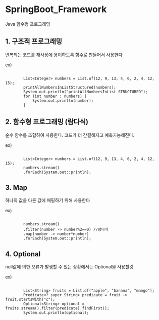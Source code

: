 # SpringBoot_Framework
Java 함수형 프로그래밍

## 1. 구조적 프로그래밍
반복되는 코드를 재사용에 용이하도록 함수로 만들어서 사용한다


ex)
```

		List<Integer> numbers = List.of(12, 9, 13, 4, 6, 2, 4, 12, 15);
		printAllNumbersInListStructured(numbers);
		System.out.println("printAllNumbersInList STRUCTURED");
		for (int number : numbers) {
			System.out.println(number);
		}

```

## 2. 함수형 프로그래밍 (람다식)
순수 함수를 조합하여 사용한다. 코드가 더 간결해지고 예측가능해진다.


ex)
```

		List<Integer> numbers = List.of(12, 9, 13, 4, 6, 2, 4, 12, 15);
		numbers.stream()
		.forEach(System.out::println);

```

## 3. Map
하나의 값을 다른 값에 매핑하기 위해 사용한다


ex)
```

		numbers.stream()
		.filter(number -> number%2==0) //람다식
		.map(number -> number*number)
		.forEach(System.out::println);

```

## 4. Optional
null값에 의한 오류가 발생할 수 있는 상황에서는 Optional을 사용할것


ex)
```

		List<String> fruits = List.of("apple", "banana", "mango");
		Predicate<? super String> predicate = fruit -> fruit.startsWith("c");
		Optional<String> optional = fruits.stream().filter(predicate).findFirst();
		System.out.println(optional);

```
